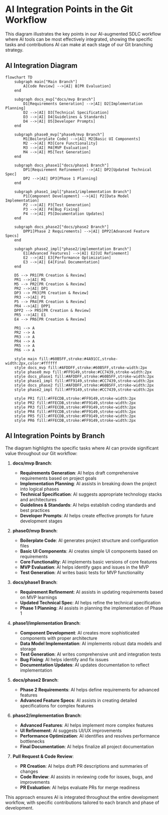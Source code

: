 # AI Integration Points in the Git Workflow

This diagram illustrates the key points in our AI-augmented SDLC workflow where AI tools can be most effectively integrated, showing the specific tasks and contributions AI can make at each stage of our Git branching strategy.

## AI Integration Diagram

```mermaid
flowchart TD
    subgraph main["Main Branch"]
        A[Code Review] -->|AI| B[PR Evaluation]
    end

    subgraph docs_mvp["docs/mvp Branch"]
        D1[Requirements Generation] -->|AI| D2[Implementation Planning]
        D2 -->|AI| D3[Technical Specification]
        D3 -->|AI| D4[Guidelines & Standards]
        D4 -->|AI| D5[Developer Prompts]
    end

    subgraph phase0_mvp["phase0/mvp Branch"]
        M1[Boilerplate Code] -->|AI| M2[Basic UI Components]
        M2 -->|AI| M3[Core Functionality]
        M3 -->|AI| M4[MVP Evaluation]
        M4 -->|AI| M5[Test Generation]
    end

    subgraph docs_phase1["docs/phase1 Branch"]
        DP1[Requirement Refinement] -->|AI| DP2[Updated Technical Spec]
        DP2 -->|AI| DP3[Phase 1 Planning]
    end

    subgraph phase1_impl["phase1/implementation Branch"]
        P1[Component Development] -->|AI| P2[Data Model Implementation]
        P2 -->|AI| P3[Test Generation]
        P3 -->|AI| P4[Bug Fixing]
        P4 -->|AI| P5[Documentation Updates]
    end

    subgraph docs_phase2["docs/phase2 Branch"]
        DPP1[Phase 2 Requirements] -->|AI| DPP2[Advanced Feature Specs]
    end

    subgraph phase2_impl["phase2/implementation Branch"]
        E1[Advanced Features] -->|AI| E2[UI Refinement]
        E2 -->|AI| E3[Performance Optimization]
        E3 -->|AI| E4[Final Documentation]
    end

    D5 --> PR1[PR Creation & Review]
    PR1 -->|AI| M1
    M5 --> PR2[PR Creation & Review]
    PR2 -->|AI| DP1
    DP3 --> PR3[PR Creation & Review]
    PR3 -->|AI| P1
    P5 --> PR4[PR Creation & Review]
    PR4 -->|AI| DPP1
    DPP2 --> PR5[PR Creation & Review]
    PR5 -->|AI| E1
    E4 --> PR6[PR Creation & Review]

    PR1 --> A
    PR2 --> A
    PR3 --> A
    PR4 --> A
    PR5 --> A
    PR6 --> A

    style main fill:#60B5FF,stroke:#4A91CC,stroke-width:2px,color:#ffffff
    style docs_mvp fill:#AFDDFF,stroke:#60B5FF,stroke-width:2px
    style phase0_mvp fill:#FF9149,stroke:#CC7439,stroke-width:2px
    style docs_phase1 fill:#AFDDFF,stroke:#60B5FF,stroke-width:2px
    style phase1_impl fill:#FF9149,stroke:#CC7439,stroke-width:2px
    style docs_phase2 fill:#AFDDFF,stroke:#60B5FF,stroke-width:2px
    style phase2_impl fill:#FF9149,stroke:#CC7439,stroke-width:2px

    style PR1 fill:#FFECDB,stroke:#FF9149,stroke-width:2px
    style PR2 fill:#FFECDB,stroke:#FF9149,stroke-width:2px
    style PR3 fill:#FFECDB,stroke:#FF9149,stroke-width:2px
    style PR4 fill:#FFECDB,stroke:#FF9149,stroke-width:2px
    style PR5 fill:#FFECDB,stroke:#FF9149,stroke-width:2px
    style PR6 fill:#FFECDB,stroke:#FF9149,stroke-width:2px
```

## AI Integration Points by Branch

The diagram highlights the specific tasks where AI can provide significant value throughout our Git workflow:

1. **docs/mvp Branch**:
   - **Requirements Generation**: AI helps draft comprehensive requirements based on project goals
   - **Implementation Planning**: AI assists in breaking down the project into logical phases
   - **Technical Specification**: AI suggests appropriate technology stacks and architectures
   - **Guidelines & Standards**: AI helps establish coding standards and best practices
   - **Developer Prompts**: AI helps create effective prompts for future development stages

2. **phase0/mvp Branch**:
   - **Boilerplate Code**: AI generates project structure and configuration files
   - **Basic UI Components**: AI creates simple UI components based on requirements
   - **Core Functionality**: AI implements basic versions of core features
   - **MVP Evaluation**: AI helps identify gaps and issues in the MVP
   - **Test Generation**: AI writes basic tests for MVP functionality

3. **docs/phase1 Branch**:
   - **Requirement Refinement**: AI assists in updating requirements based on MVP learnings
   - **Updated Technical Spec**: AI helps refine the technical specification
   - **Phase 1 Planning**: AI assists in planning the implementation of Phase 1

4. **phase1/implementation Branch**:
   - **Component Development**: AI creates more sophisticated components with proper architecture
   - **Data Model Implementation**: AI implements robust data models and storage
   - **Test Generation**: AI writes comprehensive unit and integration tests
   - **Bug Fixing**: AI helps identify and fix issues
   - **Documentation Updates**: AI updates documentation to reflect implementation

5. **docs/phase2 Branch**:
   - **Phase 2 Requirements**: AI helps define requirements for advanced features
   - **Advanced Feature Specs**: AI assists in creating detailed specifications for complex features

6. **phase2/implementation Branch**:
   - **Advanced Features**: AI helps implement more complex features
   - **UI Refinement**: AI suggests UI/UX improvements
   - **Performance Optimization**: AI identifies and resolves performance bottlenecks
   - **Final Documentation**: AI helps finalize all project documentation

7. **Pull Request & Code Review**:
   - **PR Creation**: AI helps draft PR descriptions and summaries of changes
   - **Code Review**: AI assists in reviewing code for issues, bugs, and improvements
   - **PR Evaluation**: AI helps evaluate PRs for merge readiness

This approach ensures AI is integrated throughout the entire development workflow, with specific contributions tailored to each branch and phase of development.
